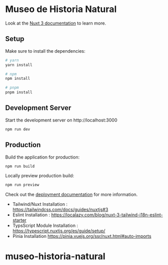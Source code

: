 # Museo de Historia Natural

Look at the [Nuxt 3 documentation](https://nuxt.com/docs/getting-started/introduction) to learn more.

## Setup

Make sure to install the dependencies:

```bash
# yarn
yarn install

# npm
npm install

# pnpm
pnpm install
```

## Development Server

Start the development server on http://localhost:3000

```bash
npm run dev
```

## Production

Build the application for production:

```bash
npm run build
```

Locally preview production build:

```bash
npm run preview
```

Check out the [deployment documentation](https://nuxt.com/docs/getting-started/deployment) for more information.

- Tailwind/Nuxt Installation : https://tailwindcss.com/docs/guides/nuxtjs#3
- Eslint Installation : https://localazy.com/blog/nuxt-3-tailwind-i18n-eslint-starter
- TypsScript Module Installation : https://typescript.nuxtjs.org/es/guide/setup/
- Pinia Installation https://pinia.vuejs.org/ssr/nuxt.html#auto-imports

# museo-historia-natural
